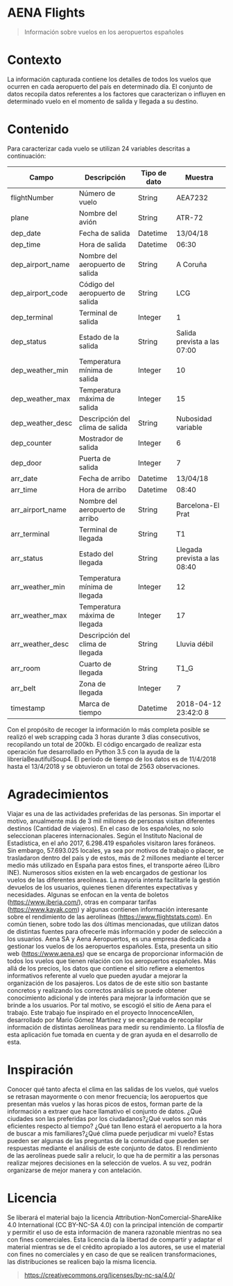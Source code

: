 # AENA Flights
> Información sobre vuelos en los aeropuertos españoles

# Contexto
La información capturada contiene los detalles de todos los vuelos que ocurren en cada aeropuerto del país en determinado día. El conjunto de datos recopila datos referentes a los factores que caracterizan o influyen en determinado vuelo en el momento de salida y llegada a su destino.
# Contenido
Para caracterizar cada vuelo se utilizan 24 variables descritas a continuación:

| Campo | Descripción | Tipo de dato | Muestra |
| ----- | ----------- | ---- | ------- |
| flightNumber | Número de vuelo | String |	AEA7232 |
| plane | Nombre del avión | String	| ATR-72 |
| dep_date | Fecha de salida | Datetime	|13/04/18
| dep_time | Hora de salida | Datetime	| 06:30
| dep_airport_name | Nombre del aeropuerto de salida |String|	A Coruña|
| dep_airport_code | Código del aeropuerto de salida |String|	LCG|
| dep_terminal | Terminal de salida | Integer|	1|
| dep_status | Estado de la salida | String|	Salida prevista a las 07:00|
| dep_weather_min | Temperatura mínima de salida | Integer|	10|
| dep_weather_max | Temperatura máxima de salida |Integer|	15|
| dep_weather_desc | Descripción del clima de salida |String|	Nubosidad variable|
| dep_counter | Mostrador de salida |Integer|	6|
| dep_door | Puerta de salida |Integer|	7|
| arr_date | Fecha de arribo |Datetime	|13/04/18|
| arr_time | Hora de arribo |Datetime|	08:40|
| arr_airport_name | Nombre del aeropuerto de arribo |String|	Barcelona-El Prat|
| arr_terminal | Terminal de llegada |String|	T1|
| arr_status | Estado del llegada |String|	Llegada prevista a las 08:40|
| arr_weather_min | Temperatura mínima de llegada |Integer|	12|
| arr_weather_max | Temperatura máxima de llegada |Integer|	17|
| arr_weather_desc | Descripción del clima de llegada |String |	Lluvia débil|
| arr_room | Cuarto de llegada | String |	T1_G |
| arr_belt | Zona de llegada |Integer |	7 |
| timestamp | Marca de tiempo | Datetime | 2018-04-12 23:42:0 8|

Con el propósito de recoger la información lo más completa posible se realizó el web scrapping cada 3 horas durante 3 días consecutivos, recopilando un total de 200kb. El código encargado de realizar esta operación fue desarrollado en Python 3.5 con la ayuda de la libreríaBeautifulSoup4. El período de tiempo de los datos es de 11/4/2018 hasta el 13/4/2018 y se obtuvieron un total de 2563 observaciones.

# Agradecimientos
Viajar es una de las actividades preferidas de las personas. Sin importar el motivo, anualmente más de 3 mil millones de personas visitan diferentes destinos (Cantidad de viajeros). En el caso de los españoles, no solo seleccionan placeres internacionales. Según el Instituto Nacional de Estadística, en el año 2017, 6.298.419 españoles visitaron lares foráneos. Sin embargo, 57.693.025 locales, ya sea por motivos de trabajo o placer, se trasladaron dentro del país y de estos, más de 2 millones mediante el tercer medio más utilizado en España para estos fines, el transporte aéreo (Libro INE).
 Numerosos sitios existen en la web encargados de gestionar los vuelos de las diferentes areolíneas. La mayoría intenta facilitarle la gestión devuelos de los usuarios, quienes tienen diferentes expectativas y necesidades. Algunas se enfocan en la venta de boletos (https://www.iberia.com/), otras en comparar tarifas (https://www.kayak.com) y algunas contienen información interesante sobre el rendimiento de las aerolíneas (https://www.flightstats.com). En común tienen, sobre todo las dos últimas mencionadas, que utilizan datos de distintas fuentes para ofrecerle más información y poder de selección a los usuarios.
  Aena SA y Aena Aeropuertos, es una empresa dedicada a gestionar los vuelos de los aeropuertos españoles. Esta, presenta un sitio web  (https://www.aena.es) que se encarga de proporcionar información de todos los vuelos que tienen relación con los aeropuertos españoles. Más allá de los precios, los datos que contiene el sitio refiere a elementos informativos referente al vuelo que pueden ayudar a mejorar la organización de los pasajeros.
 Los datos de de este sitio son bastante concretos y realizando los correctos análisis se puede obtener conocimiento adicional y de interés para mejorar la información que se brinde a los usuarios. Por tal motivo, se escogió el sitio de Aena para el trabajo.
 Este trabajo fue inspirado en el proyecto InnocenceAllen, desarrollado por Mario Gómez Martínez y se encargaba de recopilar información de distintas aerolíneas para medir su rendimiento. La filosfía de esta aplicación fue tomada en cuenta y de gran ayuda en el desarrollo de esta.

# Inspiración
 Conocer qué tanto afecta el clima en las salidas de los vuelos, qué vuelos se retrasan mayormente o con menor frecuencia; los aeropuertos que presentan más vuelos y las horas picos de estos, forman parte de la información a extraer que hace llamativo el conjunto de datos.
 ¿Qué ciudades son las preferidas por los ciudadanos?¿Qué vuelos son más eficientes respecto al tiempo? ¿Qué tan lleno estará el aeropuerto a la hora de buscar a mis familiares?¿Qué clima puede perjudicar mi vuelo? Estas pueden ser algunas de las preguntas de la comunidad que pueden ser respuestas mediante el análisis de este conjunto de datos.
 El rendimiento de las aerolíneas puede salir a relucir, lo que ha de permitir a las personas realizar mejores decisiones en la selección de vuelos. A su vez, podrán organizarse de mejor manera y con antelación.

# Licencia
Se liberará el material bajo la licencia Attribution-NonComercial-ShareAlike 4.0 International (CC BY-NC-SA 4.0) con la principal intención de compartir y permitir el uso de esta información de manera razonable mientras no sea con fines comerciales.
Esta licencia da la libertad de compartir y adaptar el material mientras se de el crédito apropiado a los autores, se use el material con fines no comerciales y en caso de que se realicen transformaciones, las distribuciones se realicen bajo la misma licencia.
>https://creativecommons.org/licenses/by-nc-sa/4.0/
